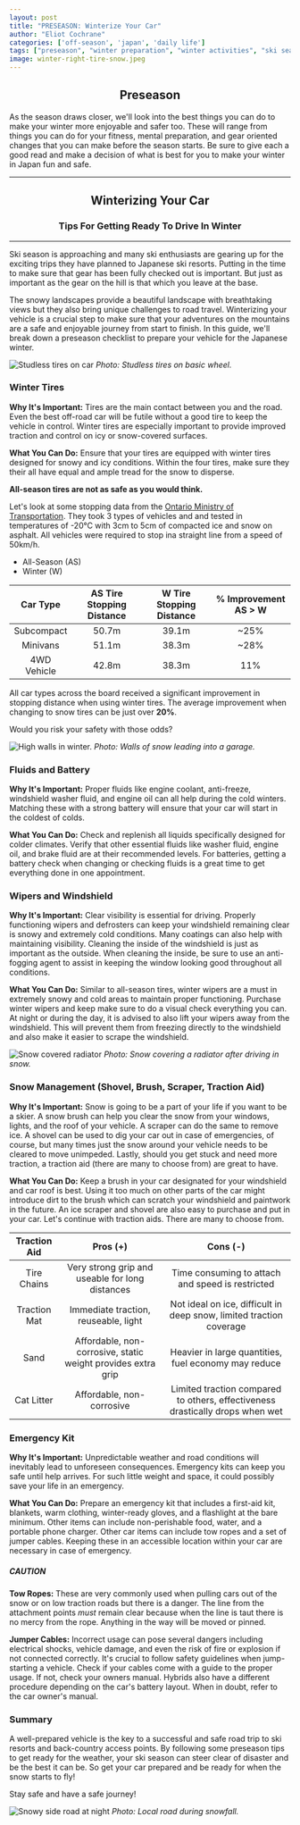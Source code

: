 ```yaml
---
layout: post
title: "PRESEASON: Winterize Your Car"
author: "Eliot Cochrane"
categories: ['off-season', 'japan', 'daily life']
tags: ["preseason", "winter preparation", "winter activities", "ski season", "Japan ski resorts", "fitness for skiing", "mental preparation", "gear changes", "winterizing your car", "winter driving tips", "winter tires", "tire safety", "tire tread", "stopping distance", "fluids and battery", "engine coolant", "anti-freeze", "windshield washer fluid", "engine oil", "battery check", "wipers and windshield", "winter wipers", "defrosters", "visibility", "snow management", "snow brush", "ice scraper", "shovel", "traction aid", "tire chains", "traction mat", "sand", "cat litter", "emergency kit", "first-aid kit", "blankets", "warm clothing", "gloves", "flashlight", "tow ropes", "jumper cables", "winter road trip", "back-country access", "road trip safety", "ski gear checklist"]
image: winter-right-tire-snow.jpeg
---
```


## <center>Preseason</center>

As the season draws closer, we'll look into the best things you can do to make your winter more enjoyable and safer too. These will range from things you can do for your fitness, mental preparation, and gear oriented changes that you can make before the season starts. Be sure to give each a good read and make a decision of what is best for you to make your winter in Japan fun and safe.

***

## <center>Winterizing Your Car</center>
### <center>Tips For Getting Ready To Drive In Winter</center>

***

Ski season is approaching and many ski enthusiasts are gearing up for the exciting trips they have planned to Japanese ski resorts. Putting in the time to make sure that gear has been fully checked out is important. But just as important as the gear on the hill is that which you leave at the base.

The snowy landscapes provide a beautiful landscape with breathtaking views but they also bring unique challenges to road travel. Winterizing your vehicle is a crucial step to make sure that your adventures on the mountains are a safe and enjoyable journey from start to finish. In this guide, we'll break down a preseason checklist to prepare your vehicle for the Japanese winter.

![Studless tires on car](/assets/img/winter-left-tire.jpeg)
*Photo: Studless tires on basic wheel.*

### Winter Tires

**Why It's Important:** Tires are the main contact between you and the road. Even the best off-road car will be futile without a good tire to keep the vehicle in control. Winter tires are especially important to provide improved traction and control on icy or snow-covered surfaces.

**What You Can Do:** Ensure that your tires are equipped with winter tires designed for snowy and icy conditions. Within the four tires, make sure they their all have equal and ample tread for the snow to disperse. 

**All-season tires are not as safe as you would think.**

Let's look at some stopping data from the [Ontario Ministry of Transportation](http://www.mto.gov.on.ca/english/safety/pdfs/winter-safe-driving.pdf). They took 3 types of vehicles and and tested in temperatures of -20°C with 3cm to 5cm of compacted ice and snow on asphalt. All vehicles were required to stop ina  straight line from a speed of 50km/h.

* All-Season (AS)
* Winter (W)

| Car Type | AS Tire Stopping Distance | W Tire Stopping Distance | % Improvement AS > W |
| :----: |  :----: |  :----: |  :----: | 
| Subcompact | 50.7m | 39.1m | ~25% |
| Minivans | 51.1m | 38.3m | ~28% |
| 4WD Vehicle | 42.8m | 38.3m | 11% |

All car types across the board received a significant improvement in stopping distance when using winter tires. The average improvement when changing to snow tires can be just over **20%**.

Would you risk your safety with those odds?

![High walls in winter.](/assets/img/winter-car-snow-height.jpeg)
*Photo: Walls of snow leading into a garage.*

### Fluids and Battery

**Why It's Important:** Proper fluids like engine coolant, anti-freeze, windshield washer fluid, and engine oil can all help during the cold winters. Matching these with a strong battery will ensure that your car will start in the coldest of colds.

**What You Can Do:** Check and replenish all liquids specifically designed for colder climates. Verify that other essential fluids like washer fluid, engine oil, and brake fluid are at their recommended levels. For batteries, getting a battery check when changing or checking fluids is a great time to get everything done in one appointment.

### Wipers and Windshield

**Why It's Important:** Clear visibility is essential for driving. Properly functioning wipers and defrosters can keep your windshield remaining clear is snowy and extremely cold conditions. Many coatings can also help with maintaining visibility. Cleaning the inside of the windshield is just as important as the outside. When cleaning the inside, be sure to use an anti-fogging agent to assist in keeping the window looking good throughout all conditions.

**What You Can Do:** Similar to all-season tires, winter wipers are a must in extremely snowy and cold areas to maintain proper functioning. Purchase winter wipers and keep make sure to do a visual check everything you can. At night or during the day, it is advised to also lift your wipers away from the windshield. This will prevent them from freezing directly to the windshield and also make it easier to scrape the windshield.

![Snow covered radiator](/assets/img/winter-car-radiator.jpeg)
*Photo: Snow covering a radiator after driving in snow.*

### Snow Management (Shovel, Brush, Scraper, Traction Aid)

**Why It's Important:** Snow is going to be a part of your life if you want to be a skier. A snow brush can help you clear the snow from your windows, lights, and the roof of your vehicle. A scraper can do the same to remove ice. A shovel can be used to dig your car out in case of emergencies, of course, but many times just the snow around your vehicle needs to be cleared to move unimpeded. Lastly, should you get stuck and need more traction, a traction aid (there are many to choose from) are great to have.

**What You Can Do:** Keep a brush in your car designated for your windshield and car roof is best. Using it too much on other parts of the car might introduce dirt to the brush which can scratch your windshield and paintwork in the future. An ice scraper and shovel are also easy to purchase and put in your car. Let's continue with traction aids. There are many to choose from.

| Traction Aid | Pros (+) | Cons (-) |
| :---: | :---: | :---: |
| Tire Chains | Very strong grip and useable for long distances | Time consuming to attach and speed is restricted |
| Traction Mat | Immediate traction, reuseable, light | Not ideal on ice, difficult in deep snow, limited traction coverage |
| Sand | Affordable, non-corrosive, static weight provides extra grip | Heavier in large quantities, fuel economy may reduce |
| Cat Litter | Affordable, non-corrosive | Limited traction compared to others, effectiveness drastically drops when wet |

### Emergency Kit

**Why It's Important:** Unpredictable weather and road conditions will inevitably lead to unforeseen consequences. Emergency kits can keep you safe until help arrives. For such little weight and space, it could possibly save your life in an emergency.

**What You Can Do:** Prepare an emergency kit that includes a first-aid kit, blankets, warm clothing, winter-ready gloves, and a flashlight at the bare minimum. Other items can include non-perishable food, water, and a portable phone charger. Other car items can include tow ropes and a set of jumper cables. Keeping these in an accessible location within your car are necessary in case of emergency.

##### CAUTION
**Tow Ropes:** These are very commonly used when pulling cars out of the snow or on low traction roads but there is a danger. The line from the attachment points *must* remain clear because when the line is taut there is no mercy from the rope. Anything in the way will be moved or pinned.

**Jumper Cables:** Incorrect usage can pose several dangers including electrical shocks, vehicle damage, and even the risk of fire or explosion if not connected correctly. It's crucial to follow safety guidelines when jump-starting a vehicle. Check if your cables come with a guide to the proper usage. If not, check your owners manual. Hybrids also have a different procedure depending on the car's battery layout. When in doubt, refer to the car owner's manual.

### Summary

A well-prepared vehicle is the key to a successful and safe road trip to ski resorts and back-country access points. By following some preseason tips to get ready for the weather, your ski season can steer clear of disaster and be the best it can be. So get your car prepared and be ready for when the snow starts to fly!

Stay safe and have a safe journey!

![Snowy side road at night](/assets/img/winter-side-road.jpeg)
*Photo: Local road during snowfall.*
